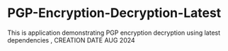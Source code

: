 # PGP-Encryption-Decryption-Latest
This is application demonstrating PGP encryption decryption using latest dependencies , CREATION DATE AUG 2024

